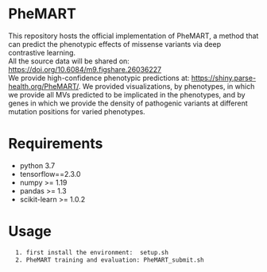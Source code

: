 # PheMART
This repository hosts the official implementation of PheMART, a method that can predict the phenotypic effects of missense variants via deep contrastive learning.        
All the source data will be shared on: https://doi.org/10.6084/m9.figshare.26036227   
We provide high-confidence phenotypic predictions at: https://shiny.parse-health.org/PheMART/. We provided visualizations, by phenotypes, in which we provide all MVs predicted to be implicated in the phenotypes, and by genes in which we provide the density of pathogenic variants at different mutation positions for varied phenotypes.    



# Requirements
* python 3.7
* tensorflow==2.3.0
* numpy >= 1.19
* pandas >= 1.3
* scikit-learn >= 1.0.2

# Usage
```sh
  1. first install the environment:  setup.sh
  2. PheMART training and evaluation: PheMART_submit.sh
```
